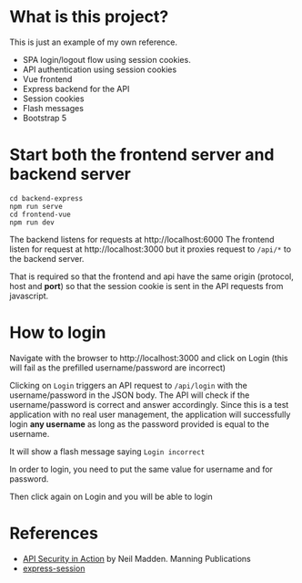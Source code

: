 # What is this project? 

This is just an example of my own reference. 

* SPA login/logout flow using session cookies.
* API authentication using session cookies 
* Vue frontend 
* Express backend for the API
* Session cookies
* Flash messages 
* Bootstrap 5 

# Start both the frontend server and backend server

```
cd backend-express
npm run serve
cd frontend-vue
npm run dev
```

The backend listens for requests at http://localhost:6000
The frontend listen for request at http://localhost:3000 but it proxies request to `/api/*` to the backend server. 

That is required so that the frontend and api have the same origin (protocol, host and **port**) so that the session cookie is sent in the API requests from javascript.

# How to login

Navigate with the browser to http://localhost:3000 and click on Login (this will fail as the prefilled username/password are incorrect)

Clicking on `Login` triggers an API request to `/api/login` with the username/password in the JSON body. The API will check if the username/password is correct and answer accordingly. Since this is a test application with no real user management, the application will successfully login **any username** as long as the password provided is equal to the username. 

It will show a flash message saying `Login incorrect` 

In order to login, you need to put the same value for username and for password. 


Then click again on Login and you will be able to login




# References
* [API Security in Action](https://www.manning.com/books/api-security-in-action) by Neil Madden. Manning Publications
* [express-session](https://github.com/expressjs/session)